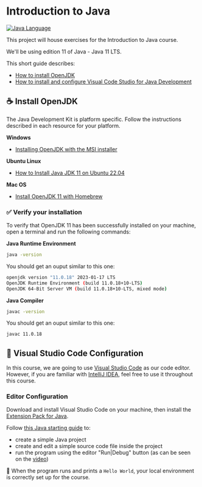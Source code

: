 # Introduction to Java

[![Java Language](https://img.shields.io/badge/PLATFORM-OpenJDK-3A75B0.svg?style=for-the-badge)][1]

This project will house exercises for the Introduction to Java course.

We'll be using edition 11 of Java - Java 11 LTS. 

This short guide describes:

- [How to install OpenJDK][2]
- [How to install and configure Visual Code Studio for Java Development][3]

## :coffee: Install OpenJDK

The Java Development Kit is platform specific. Follow the instructions described in each resource for your platform.

**Windows**

- [Installing OpenJDK with the MSI installer][4]

**Ubuntu Linux**

- [How to Install Java JDK 11 on Ubuntu 22.04][5]

**Mac OS**

- [Install OpenJDK 11 with Homebrew][6]

### :white_check_mark: Verify your installation

To verify that OpenJDK 11 has been successfully installed on your machine, open a terminal and run the following commands:

**Java Runtime Environment**

```bash
java -version
```

You should get an ouput similar to this one:

```bash
openjdk version "11.0.18" 2023-01-17 LTS
OpenJDK Runtime Environment (build 11.0.18+10-LTS)
OpenJDK 64-Bit Server VM (build 11.0.18+10-LTS, mixed mode)
```

**Java Compiler**

```bash
javac -version
```

You should get an ouput similar to this one:

```bash
javac 11.0.18
```

## :wrench: Visual Studio Code Configuration

In this course, we are going to use [Visual Studio Code][7] as our code editor.
However, if you are familiar with [IntelliJ IDEA][8], feel free to use it throughout this course.

### Editor Configuration

Download and install Visual Studio Code on your machine, then install the [Extension Pack for Java][9].

Follow [this Java starting guide][10] to:
- create a simple Java project
- create and edit a simple source code file inside the project
- run the program using the editor "Run|Debug" button (as can be seen on the [video][11])

:tada: When the program runs and prints a `Hello World`, your local environment is correctly set up for the course.



[1]: https://www.java.com/en/download/help/whatis_java.html
[2]: #coffee-install-openjdk
[3]: #wrench-visual-studio-code-configuration
[4]: https://access.redhat.com/documentation/en-us/openjdk/11/html/installing_and_using_openjdk_11_for_windows/installing_openjdk_msi_installer 
[5]: https://www.linuxcapable.com/how-to-install-openjdk-11-on-ubuntu-linux/
[6]: https://formulae.brew.sh/formula/openjdk@11
[7]: https://code.visualstudio.com/
[8]: https://www.jetbrains.com/idea/download/
[9]: https://code.visualstudio.com/docs/java/java-tutorial#_installing-extensions
[10]: https://code.visualstudio.com/docs/java/java-tutorial#_creating-a-source-code-file
[11]: https://code.visualstudio.com/docs/java/java-tutorial/run-debug.mp4